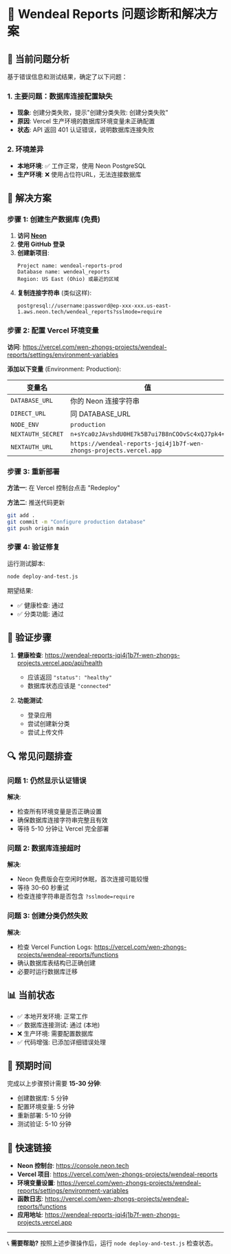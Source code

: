 # 🔧 Wendeal Reports 问题诊断和解决方案

## 🚨 当前问题分析

基于错误信息和测试结果，确定了以下问题：

### 1. 主要问题：数据库连接配置缺失
- **现象**: 创建分类失败，提示"创建分类失败: 创建分类失败"
- **原因**: Vercel 生产环境的数据库环境变量未正确配置
- **状态**: API 返回 401 认证错误，说明数据库连接失败

### 2. 环境差异
- **本地环境**: ✅ 工作正常，使用 Neon PostgreSQL
- **生产环境**: ❌ 使用占位符URL，无法连接数据库

## 🎯 解决方案

### 步骤 1: 创建生产数据库 (免费)

1. **访问 [Neon](https://neon.tech)** 
2. **使用 GitHub 登录**
3. **创建新项目**:
   ```
   Project name: wendeal-reports-prod
   Database name: wendeal_reports
   Region: US East (Ohio) 或最近的区域
   ```
4. **复制连接字符串** (类似这样):
   ```
   postgresql://username:password@ep-xxx-xxx.us-east-1.aws.neon.tech/wendeal_reports?sslmode=require
   ```

### 步骤 2: 配置 Vercel 环境变量

**访问**: https://vercel.com/wen-zhongs-projects/wendeal-reports/settings/environment-variables

**添加以下变量** (Environment: Production):

| 变量名 | 值 |
|--------|-----|
| `DATABASE_URL` | 你的 Neon 连接字符串 |
| `DIRECT_URL` | 同 DATABASE_URL |
| `NODE_ENV` | `production` |
| `NEXTAUTH_SECRET` | `n+sYca0zJAvshdU0HE7k5B7ui7B8nCOOvSc4xQJ7pk4=` |
| `NEXTAUTH_URL` | `https://wendeal-reports-jqi4j1b7f-wen-zhongs-projects.vercel.app` |

### 步骤 3: 重新部署

**方法一**: 在 Vercel 控制台点击 "Redeploy"

**方法二**: 推送代码更新
```bash
git add .
git commit -m "Configure production database"
git push origin main
```

### 步骤 4: 验证修复

运行测试脚本:
```bash
node deploy-and-test.js
```

期望结果:
- ✅ 健康检查: 通过
- ✅ 分类功能: 通过

## 🧪 验证步骤

1. **健康检查**: https://wendeal-reports-jqi4j1b7f-wen-zhongs-projects.vercel.app/api/health
   - 应该返回 `"status": "healthy"`
   - 数据库状态应该是 `"connected"`

2. **功能测试**:
   - 登录应用
   - 尝试创建新分类
   - 尝试上传文件

## 🔍 常见问题排查

### 问题 1: 仍然显示认证错误
**解决**: 
- 检查所有环境变量是否正确设置
- 确保数据库连接字符串完整且有效
- 等待 5-10 分钟让 Vercel 完全部署

### 问题 2: 数据库连接超时
**解决**:
- Neon 免费版会在空闲时休眠，首次连接可能较慢
- 等待 30-60 秒重试
- 检查连接字符串是否包含 `?sslmode=require`

### 问题 3: 创建分类仍然失败
**解决**:
- 检查 Vercel Function Logs: https://vercel.com/wen-zhongs-projects/wendeal-reports/functions
- 确认数据库表结构已正确创建
- 必要时运行数据库迁移

## 📊 当前状态

- ✅ 本地开发环境: 正常工作
- ✅ 数据库连接测试: 通过 (本地)
- ❌ 生产环境: 需要配置数据库
- ✅ 代码增强: 已添加详细错误处理

## 🎯 预期时间

完成以上步骤预计需要 **15-30 分钟**:
- 创建数据库: 5 分钟
- 配置环境变量: 5 分钟  
- 重新部署: 5-10 分钟
- 测试验证: 5-10 分钟

## 🔗 快速链接

- **Neon 控制台**: https://console.neon.tech
- **Vercel 项目**: https://vercel.com/wen-zhongs-projects/wendeal-reports
- **环境变量设置**: https://vercel.com/wen-zhongs-projects/wendeal-reports/settings/environment-variables
- **函数日志**: https://vercel.com/wen-zhongs-projects/wendeal-reports/functions
- **应用地址**: https://wendeal-reports-jqi4j1b7f-wen-zhongs-projects.vercel.app

---

📞 **需要帮助?** 按照上述步骤操作后，运行 `node deploy-and-test.js` 检查状态。
